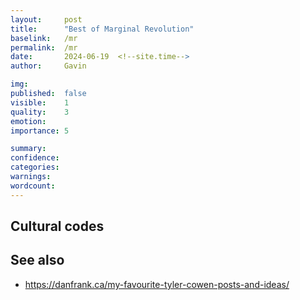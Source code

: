 ```yaml
---
layout:     post
title:      "Best of Marginal Revolution"
baselink:   /mr
permalink:  /mr
date:       2024-06-19  <!--site.time-->
author:     Gavin

img:        
published:  false
visible:    1
quality:    3
emotion:    
importance: 5

summary:    
confidence: 
categories: 
warnings:   
wordcount:      
---
```




## Cultural codes


## See also

*  https://danfrank.ca/my-favourite-tyler-cowen-posts-and-ideas/